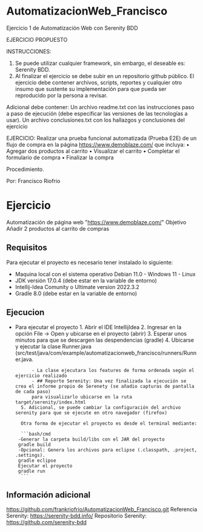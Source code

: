 # AutomatizacionWeb_Francisco
Ejercicio 1 de Automatización Web con Serenity BDD

EJERCICIO PROPUESTO

INSTRUCCIONES:
1. Se puede utilizar cualquier framework, sin embargo, el deseable es: Serenity BDD.
2. Al finalizar el ejercicio se debe subir en un repositorio github público. El ejercicio debe contener archivos, scripts, reportes y cualquier otro insumo que sustente su implementación para que pueda ser reproducido por la persona a revisar. 

Adicional debe contener:
Un archivo readme.txt con las instrucciones paso a paso de ejecución (debe especificar las versiones de las tecnologías a usar).
Un archivo conclusiones.txt con los hallazgos y conclusiones del ejercicio

EJERCICIO:
Realizar una prueba funcional automatizada (Prueba E2E) de un flujo de compra en la página 
https://www.demoblaze.com/ que incluya:
• Agregar dos productos al carrito
• Visualizar el carrito
• Completar el formulario de compra
• Finalizar la compra


Procedimiento.

Por: Francisco Riofrio
# Ejercicio
Automatización de página web "https://www.demoblaze.com/"
Objetivo Añadir 2 productos al carrito de compras


## Requisitos

Para ejecutar el proyecto es necesario tener instalado lo siguiente:

  - Maquina local con el sistema operativo Debian 11.0 - Windows 11 - Linux
  - JDK versión 17.0.4 (debe estar en la variable de entorno)
  - Intellij-Idea Comunity o Ultimate version 2022.3.2
  - Gradle 8.0 (debe estar en la variable de entorno)



## Ejecucion
- Para ejecutar el proyecto
        1. Abrir el IDE IntellijIdea
        2. Ingresar en la opción File -> Open y ubicarse en el proyecto (abrir)
        3. Esperar unos minutos para que se descargen las despendencias (gradle)
        4. Ubicarse y ejecutar la clase Runner.java (src/test/java/com/example/automatizacionweb_francisco/runners/Runner.java.

            - La clase ejecutara los features de forma ordenada según el ejercicio realizado
            - ## Reporte Serenity: Una vez finalizada la ejecución se crea el informe propio de Serenety (se añadio capturas de pantalla de cada paso)
            para visualizarlo ubicarse en la ruta target/serenity/index.html
        5. Adicional, se puede cambiar la configuración del archivo serenity para que se ejecute en otro navegador (firefox)

        Otra forma de ejecutar el proyecto es desde el terminal mediante:

        ```bash/cmd
       -Generar la carpeta build/libs con el JAR del proyecto
       gradle build
       -Opcional: Genera los archivos para eclipse (.classpath, .project, .settings).
       gradle eclipse
       Ejecutar el proyecto
       gradle run
        ```
## Información adicional
https://github.com/frankriofrio/AutomatizacionWeb_Francisco.git
Referencia Serenity: https://serenity-bdd.info/
Repositorio Serenity: https://github.com/serenity-bdd

